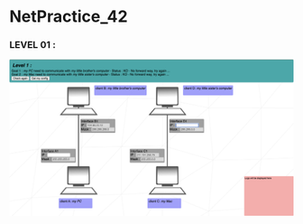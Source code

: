 # NetPractice_42

### LEVEL 01 :

![alt text](https://github.com/mboy29/NetPractice_42/blob/main/Levels/level01-1.png)
